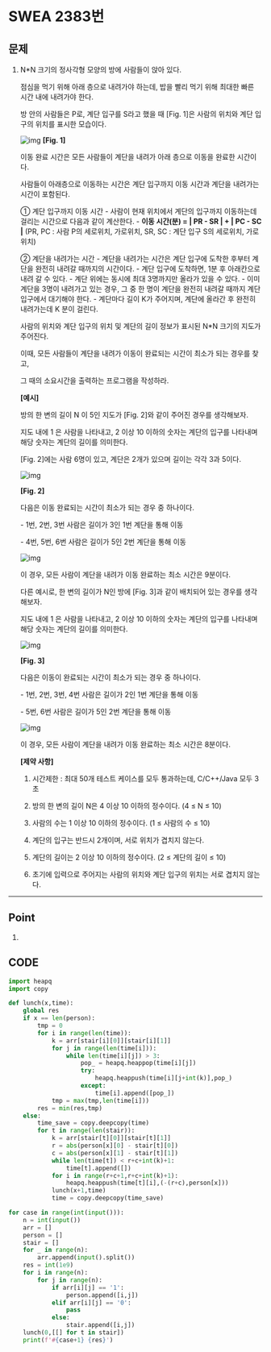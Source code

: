 # SWEA 2383번



## 문제



1. N*N 크기의 정사각형 모양의 방에 사람들이 앉아 있다.

   점심을 먹기 위해 아래 층으로 내려가야 하는데, 밥을 빨리 먹기 위해 최대한 빠른 시간 내에 내려가야 한다.

   방 안의 사람들은 P로, 계단 입구를 S라고 했을 때 [Fig. 1]은 사람의 위치와 계단 입구의 위치를 표시한 모습이다.

    

   ![img](sw_2383.assets/fileDownload-164750254329814.do)
   **[Fig. 1]**

    

   이동 완료 시간은 모든 사람들이 계단을 내려가 아래 층으로 이동을 완료한 시간이다.

   사람들이 아래층으로 이동하는 시간은 계단 입구까지 이동 시간과 계단을 내려가는 시간이 포함된다.

   
     ① 계단 입구까지 이동 시간
       \- 사람이 현재 위치에서 계단의 입구까지 이동하는데 걸리는 시간으로 다음과 같이 계산한다.
       \- **이동 시간(분) = | PR - SR | + | PC - SC |**
        (PR, PC : 사람 P의 세로위치, 가로위치, SR, SC : 계단 입구 S의 세로위치, 가로위치)

     ② 계단을 내려가는 시간
       \- 계단을 내려가는 시간은 계단 입구에 도착한 후부터 계단을 완전히 내려갈 때까지의 시간이다.
       \- 계단 입구에 도착하면, 1분 후 아래칸으로 내려 갈 수 있다.
       \- 계단 위에는 동시에 최대 3명까지만 올라가 있을 수 있다.
       \- 이미 계단을 3명이 내려가고 있는 경우, 그 중 한 명이 계단을 완전히 내려갈 때까지 계단 입구에서 대기해야 한다.
       \- 계단마다 길이 K가 주어지며, 계단에 올라간 후 완전히 내려가는데 K 분이 걸린다.

   
   사람의 위치와 계단 입구의 위치 및 계단의 길이 정보가 표시된 N*N 크기의 지도가 주어진다.

   이때, 모든 사람들이 계단을 내려가 이동이 완료되는 시간이 최소가 되는 경우를 찾고,

   그 때의 소요시간을 출력하는 프로그램을 작성하라.

   
   **[예시]**

   방의 한 변의 길이 N 이 5인 지도가 [Fig. 2]와 같이 주어진 경우를 생각해보자.

   지도 내에 1 은 사람을 나타내고, 2 이상 10 이하의 숫자는 계단의 입구를 나타내며 해당 숫자는 계단의 길이를 의미한다.

   [Fig. 2]에는 사람 6명이 있고, 계단은 2개가 있으며 길이는 각각 3과 5이다.
    

   ![img](sw_2383.assets/fileDownload-164750254329610.do)

   **[Fig. 2]**

   

   다음은 이동 완료되는 시간이 최소가 되는 경우 중 하나이다.

     \- 1번, 2번, 3번 사람은 길이가 3인 1번 계단을 통해 이동

     \- 4번, 5번, 6번 사람은 길이가 5인 2번 계단을 통해 이동

   
   ![img](sw_2383.assets/fileDownload-164750254329711.do)

   
   이 경우, 모든 사람이 계단을 내려가 이동 완료하는 최소 시간은 9분이다.

   다른 예시로, 한 변의 길이가 N인 방에 [Fig. 3]과 같이 배치되어 있는 경우를 생각해보자.

   지도 내에 1 은 사람을 나타내고, 2 이상 10 이하의 숫자는 계단의 입구를 나타내며 해당 숫자는 계단의 길이를 의미한다.

    

   ![img](sw_2383.assets/fileDownload-164750254329712.do)

   **[Fig. 3]**

    

   다음은 이동이 완료되는 시간이 최소가 되는 경우 중 하나이다.

     \- 1번, 2번, 3번, 4번 사람은 길이가 2인 1번 계단을 통해 이동

     \- 5번, 6번 사람은 길이가 5인 2번 계단을 통해 이동

   

   
   ![img](sw_2383.assets/fileDownload-164750254329713.do)

   
   이 경우, 모든 사람이 계단을 내려가 이동 완료하는 최소 시간은 8분이다.

   
   **[제약 사항]**

   1. 시간제한 : 최대 50개 테스트 케이스를 모두 통과하는데, C/C++/Java 모두 3초

   2. 방의 한 변의 길이 N은 4 이상 10 이하의 정수이다. (4 ≤ N ≤ 10)

   3. 사람의 수는 1 이상 10 이하의 정수이다. (1 ≤ 사람의 수 ≤ 10)

   4. 계단의 입구는 반드시 2개이며, 서로 위치가 겹치지 않는다.

   5. 계단의 길이는 2 이상 10 이하의 정수이다. (2 ≤ 계단의 길이 ≤ 10)

   6. 초기에 입력으로 주어지는 사람의 위치와 계단 입구의 위치는 서로 겹치지 않는다.

---

## Point



1. 



## CODE

```python
import heapq
import copy

def lunch(x,time):
    global res
    if x == len(person):
        tmp = 0
        for i in range(len(time)):
            k = arr[stair[i][0]][stair[i][1]]
            for j in range(len(time[i])):
                while len(time[i][j]) > 3:
                    pop_ = heapq.heappop(time[i][j])
                    try:
                        heapq.heappush(time[i][j+int(k)],pop_)
                    except:
                        time[i].append([pop_])
            tmp = max(tmp,len(time[i]))
        res = min(res,tmp)
    else:
        time_save = copy.deepcopy(time)
        for t in range(len(stair)):
            k = arr[stair[t][0]][stair[t][1]]
            r = abs(person[x][0] - stair[t][0])
            c = abs(person[x][1] - stair[t][1])
            while len(time[t]) < r+c+int(k)+1:
                time[t].append([])
            for i in range(r+c+1,r+c+int(k)+1):
                heapq.heappush(time[t][i],(-(r+c),person[x]))
            lunch(x+1,time)
            time = copy.deepcopy(time_save)

for case in range(int(input())):
    n = int(input())
    arr = []
    person = []
    stair = []
    for _ in range(n):
        arr.append(input().split())
    res = int(1e9)
    for i in range(n):
        for j in range(n):
            if arr[i][j] == '1':
                person.append([i,j])
            elif arr[i][j] == '0':
                pass
            else:
                stair.append([i,j])
    lunch(0,[[] for t in stair])
    print(f'#{case+1} {res}')
```

